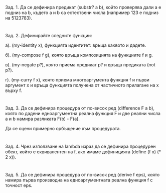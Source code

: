 Зад. 1. Да се дефинира предикат (substr? a b), който проверява дали a е подниз на b, където a и b са естествени числа (например 123 е подниз на 5123783).

#
Зад. 2. Дефинирайте следните функции:

  a). (my-identity x), функцията идентитет: връща каквото и дадете.

  б). (my-compose f g), която връща композицията на функциите f и g.

  в). (my-negate p?), която приема предикат p? и връща предиката (not p?).

  г). (my-curry f x), която приема многоаргумента функция f и първи аргумент x и връща функцията получена от частичното прилагане на x върху f.

#
Зад. 3. Да се дефинира процедура от по-висок ред (difference F a b), която по дадени едноаргументна реална функция F и две реални числа a и b намира разликата F(b) - F(a).

Да се оцени примерно орбъщение към процедурата.

#
Зад. 4. Чрез използване на lambda израз да се дефинира процедурен обект, който е еквивалентен на f, ако имаме дефиницията (define (f x) (* 2 x)).

#
Зад. 5. Да се дефинира процедура от по-висок ред (derive f eps), която намира първа производна на едноаргументната реална функция f с точност eps.